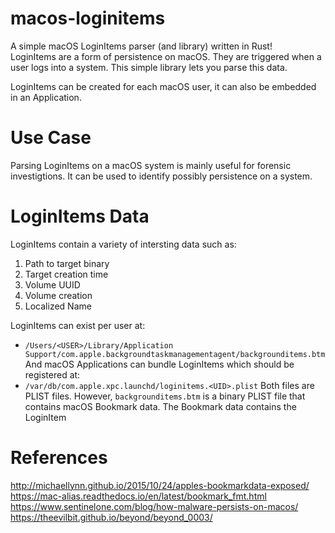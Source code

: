 # macos-loginitems

A simple macOS LoginItems parser (and library) written in Rust!  
LoginItems are a form of persistence on macOS. They are triggered when a user logs into a system.  This simple library lets you parse this data.

LoginItems can be created for each macOS user, it can also be embedded in an Application. 

# Use Case
Parsing LoginItems on a macOS system is mainly useful for forensic investigtions. It can be used to identify possibly persistence on a system.  


# LoginItems Data
LoginItems contain a variety of intersting data such as:
1. Path to target binary
2. Target creation time
3. Volume UUID
4. Volume creation
5. Localized Name

LoginItems can exist per user at:
* `/Users/<USER>/Library/Application Support/com.apple.backgroundtaskmanagementagent/backgrounditems.btm`
And macOS Applications can bundle LoginItems which should be registered at:
* `/var/db/com.apple.xpc.launchd/loginitems.<UID>.plist`
Both files are PLIST files. However, `backgrounditems.btm` is a binary PLIST file that contains macOS Bookmark data. The Bookmark data contains the LoginItem

# References
http://michaellynn.github.io/2015/10/24/apples-bookmarkdata-exposed/
https://mac-alias.readthedocs.io/en/latest/bookmark_fmt.html
https://www.sentinelone.com/blog/how-malware-persists-on-macos/
https://theevilbit.github.io/beyond/beyond_0003/